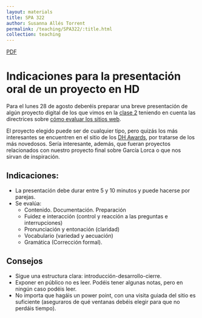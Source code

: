 ```yaml
---
layout: materials
title: SPA 322
author: Susanna Allés Torrent
permalink: /teaching/SPA322/:title.html
collection: teaching
---
```

[PDF](apuntes/indicaciones_presentacion1.pdf)

# Indicaciones para la presentación oral de un proyecto en HD

Para el lunes 28 de agosto deberéis preparar una breve presentación de algún proyecto digital de los que vimos en la [clase 2](class_2.html) teniendo en cuenta las directrices sobre [cómo evaluar los sitios web](analysis_web.html). 

El proyecto elegido puede ser de cualquier tipo, pero quizás los más interesantes se encuentren en el sitio de los [DH Awards](http://dhawards.org/), por tratarse de los más novedosos. Sería interesante, además, que fueran proyectos relacionados con nuestro proyecto final sobre García Lorca o que nos sirvan de inspiración.  

## Indicaciones:

- La presentación debe durar entre 5 y 10 minutos y puede hacerse por parejas.
- Se evalúa:
	* Contenido. Documentación. Preparación
	* Fuidez e interacción (control y reacción a las preguntas e interrupciones)
	* Pronunciación y entonación (claridad)
	* Vocabulario (variedad y aecuación)
	* Gramática (Corrección formal). 

## Consejos
- Sigue una estructura clara: introducción-desarrollo-cierre. 
- Exponer en público no es leer. Podéis tener algunas notas, pero en ningún caso podéis leer. 
- No importa que hagáis un power point, con una visita guiada del sitio es suficiente (aseguraros de qué ventanas debéis elegir para que no perdáis tiempo).
